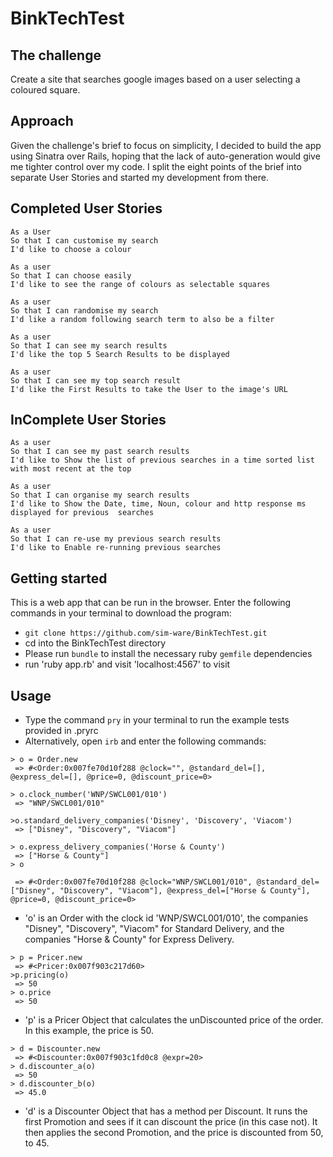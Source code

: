 # BinkTechTest

## The challenge

Create a site that searches google images based on a user selecting a coloured square.

## Approach

Given the challenge's brief to focus on simplicity, I decided to build the app using Sinatra over Rails,
hoping that the lack of auto-generation would give me tighter control over my code. I split the eight
points of the brief into separate User Stories and started my development from there.

## Completed User Stories
```
As a User
So that I can customise my search
I'd like to choose a colour
```
```
As a user
So that I can choose easily
I'd like to see the range of colours as selectable squares
```
```
As a user
So that I can randomise my search
I'd like a random following search term to also be a filter
```
```
As a user
So that I can see my search results
I'd like the top 5 Search Results to be displayed
```
```
As a user
So that I can see my top search result
I'd like the First Results to take the User to the image's URL
```

## InComplete User Stories


```
As a user
So that I can see my past search results
I'd like to Show the list of previous searches in a time sorted list with most recent at the top
```
```
As a user
So that I can organise my search results
I'd like to Show the Date, time, Noun, colour and http response ms displayed for previous  searches  
```
```
As a user
So that I can re-use my previous search results
I'd like to Enable re-running previous searches  
```

## Getting started
This is a web app that can be run in the browser.
Enter the following commands in your terminal to download the program:
- `git clone https://github.com/sim-ware/BinkTechTest.git`
- cd into the BinkTechTest directory
- Please run `bundle` to install the necessary ruby `gemfile` dependencies
- run 'ruby app.rb' and visit 'localhost:4567' to visit

## Usage
- Type the command `pry` in your terminal to run the example tests provided in .pryrc
- Alternatively, open `irb` and enter the following commands:

```
> o = Order.new
 => #<Order:0x007fe70d10f288 @clock="", @standard_del=[], @express_del=[], @price=0, @discount_price=0>

> o.clock_number('WNP/SWCL001/010')
 => "WNP/SWCL001/010"

>o.standard_delivery_companies('Disney', 'Discovery', 'Viacom')
 => ["Disney", "Discovery", "Viacom"]

> o.express_delivery_companies('Horse & County')
 => ["Horse & County"]
> o

 => #<Order:0x007fe70d10f288 @clock="WNP/SWCL001/010", @standard_del=["Disney", "Discovery", "Viacom"], @express_del=["Horse & County"], @price=0, @discount_price=0>  
```
- 'o' is an Order with the clock id 'WNP/SWCL001/010', the companies "Disney", "Discovery", "Viacom" for Standard Delivery, and the companies "Horse & County" for Express Delivery.

```
> p = Pricer.new
 => #<Pricer:0x007f903c217d60>
>p.pricing(o)
 => 50
> o.price
 => 50
```
- 'p' is a Pricer Object that calculates the unDiscounted price of the order. In this example, the price is 50.

```
> d = Discounter.new
 => #<Discounter:0x007f903c1fd0c8 @expr=20>
> d.discounter_a(o)
 => 50
> d.discounter_b(o)
 => 45.0  
```
- 'd' is a Discounter Object that has a method per Discount. It runs the first Promotion and sees if it can discount the price (in this case not). It then applies the second Promotion, and the price is discounted from 50, to 45.
